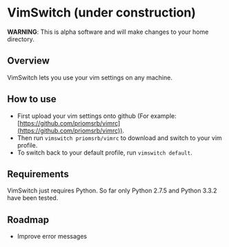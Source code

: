 # VimSwitch (under construction)

**WARNING**: This is alpha software and will make changes to your home directory.

## Overview
VimSwitch lets you use your vim settings on any machine.

## How to use
- First upload your vim settings onto github (For example: [https://github.com/priomsrb/vimrc](https://github.com/priomsrb/vimrc)).
- Then run `vimswitch priomsrb/vimrc` to download and switch to your vim profile.
- To switch back to your default profile, run `vimswitch default`.

## Requirements
VimSwitch just requires Python. So far only Python 2.7.5 and Python 3.3.2 have been tested.

## Roadmap
- Improve error messages
